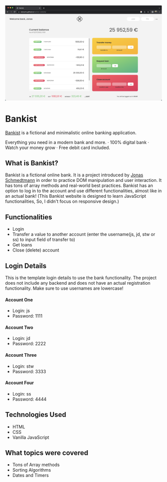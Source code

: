 <img src="./bankist-preview.png" ></img>

# Bankist

<a href="https://erenymo.github.io/bankist-website/">Bankist</a> is a fictional and minimalistic online banking application.

Everything you need in a modern bank and more.
· 100% digital bank
· Watch your money grow
· Free debit card included.

## What is Bankist?

Bankist is a fictional online bank. It is a project introduced by <a href="https://github.com/jonasschmedtmann">Jonas Schmedtmann</a> in order to practice DOM manipulation and user interaction. It has tons of array methods and real-world best practices. Bankist has an option to log in to the account and use different functionalities, almost like in an actual bank! (This Bankist website is designed to learn JavaScript functionalities, So, I didn't focus on responsive design.)

## Functionalities

- Login
- Transfer a value to another account (enter the username(js, jd, stw or ss) to input field of transfer to)
- Get loans
- Close (delete) account

## Login Details

This is the template login details to use the bank functionality. The project does not include any backend and does not have an actual registration functionality. Make sure to use usernames are lowercase!

#### Account One

- Login: js
- Password: 1111

#### Account Two

- Login: jd
- Password: 2222

#### Account Three

- Login: stw
- Password: 3333

#### Account Four

- Login: ss
- Password: 4444

## Technologies Used

- HTML
- CSS
- Vanilla JavaScript

## What topics were covered

- Tons of Array methods
- Sorting Algorithms
- Dates and Timers
